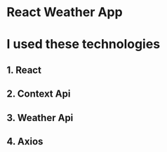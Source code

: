 # React Weather App

<h1>I used these technologies</h1>

<h2>1. React</h2>
<h2>2. Context Api</h2>
<h2>3. Weather Api</h2>
<h2>4. Axios</h2>
